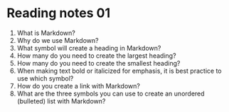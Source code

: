 # Reading notes 01
1) What is Markdown?
2) Why do we use Markdown?
3) What symbol will create a heading in Markdown?
4) How many do you need to create the largest heading?
5) How many do you need to create the smallest heading?
6) When making text bold or italicized for emphasis, it is best practice to use which symbol?
7) How do you create a link with Markdown?
8) What are the three symbols you can use to create an unordered (bulleted) list with Markdown?
